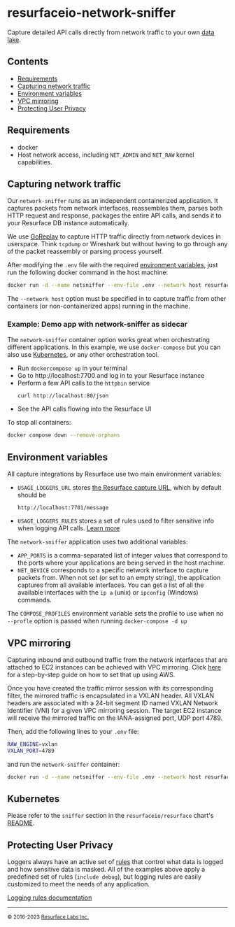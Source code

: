 # resurfaceio-network-sniffer

Capture detailed API calls directly from network traffic to your own [data lake](https://resurface.io).

## Contents

- [Requirements](#requirements)
- [Capturing network traffic](#capturing-network-traffic)
- [Environment variables](#environment-variables)
- [VPC mirroring](#vpc-mirroring)
- [Protecting User Privacy](#protecting-user-privacy)

## Requirements

- docker
- Host network access, including `NET_ADMIN` and `NET_RAW` kernel capabilities.

## Capturing network traffic

Our `network-sniffer` runs as an independent containerized application. It captures packets from network interfaces, reassembles them, parses both HTTP request and response, packages the entire API calls, and sends it to your Resurface DB instance automatically.

We use [GoReplay](https://github.com/resurfaceio/goreplay) to capture HTTP traffic directly from network devices in userspace. Think `tcpdump` or Wireshark but without having to go through any of the packet reassembly or parsing process yourself.

After modifying the `.env` file with the required [environment variables](#environment-variables), just run the following docker command in the host machine:

```bash
docker run -d --name netsniffer --env-file .env --network host resurfaceio/network-sniffer:1.2.3
```

The `--network host` option must be specified in to capture traffic from other containers (or non-containerized apps) running in the machine.

### Example: Demo app with network-sniffer as sidecar

The `network-sniffer` container option works great when orchestrating different applications. In this example, we use `docker-compose` but you can also use [Kubernetes](https://resurface.io/docs#sniffer-daemonset), or any other orchestration tool.

- Run `dockercompose up` in your terminal
- Go to http://localhost:7700 and log in to your Resurface instance
- Perform a few API calls to the `httpbin` service
    ```bash
    curl http://localhost:80/json
    ```
- See the API calls flowing into the Resurface UI

To stop all containers:

```bash
docker compose down --remove-orphans
```

## Environment variables

All capture integrations by Resurface use two main environment variables:

- `USAGE_LOGGERS_URL` stores [the Resurface capture URL](https://resurface.io/docs#getting-capture-url), which by default should be
    ```
    http://localhost:7701/message
    ```
- `USAGE_LOGGERS_RULES` stores a set of rules used to filter sensitive info when logging API calls. [Learn more](#protecting-user-privacy)

The `network-sniffer` application uses two additional variables:

- `APP_PORTS` is a comma-separated list of integer values that correspond to the ports where your applications are being served in the host machine.
- `NET_DEVICE` corresponds to a specific network interface to capture packets from. When not set (or set to an empty string), the application captures from all available interfaces. You can get a list of all the available interfaces with the `ip a` (unix) or `ipconfig` (Windows) commands.

The `COMPOSE_PROFILES` environment variable sets the profile to use when no `--profle` option is passed when running `docker-compose -d up`

## VPC mirroring

Capturing inbound and outbound traffic from the network interfaces that are attached to EC2 instances can be achieved with VPC mirroring. Click [here](https://resurface.io/aws-vpc-mirroring) for a step-by-step guide on how to set that up using AWS.

Once you have created the traffic mirror session with its corresponding filter, the mirrored traffic is encapsulated in a VXLAN header. All VXLAN headers are associated with a 24-bit segment ID named VXLAN Network Identifier (VNI) for a given VPC mirroring session. The target EC2 instance will receive the mirrored traffic on the IANA-assigned port, UDP port 4789.

Then, add the following lines to your `.env` file:

```bash
RAW_ENGINE=vxlan
VXLAN_PORT=4789
```

and run the `network-sniffer` container:

```bash
docker run -d --name netsniffer --env-file .env --network host resurfaceio/network-sniffer:1.2.3
```

## Kubernetes

Please refer to the `sniffer` section in the `resurfaceio/resurface` chart's [README](https://github.com/resurfaceio/containers/blob/v3.5.x/helm/resurfaceio/resurface/README.md).

## Protecting User Privacy

Loggers always have an active set of <a href="https://resurface.io/logging-rules">rules</a> that control what data is logged
and how sensitive data is masked. All of the examples above apply a predefined set of rules (`include debug`),
but logging rules are easily customized to meet the needs of any application.

<a href="https://resurface.io/logging-rules">Logging rules documentation</a>

---
<small>&copy; 2016-2023 <a href="https://resurface.io">Resurface Labs Inc.</a></small>
